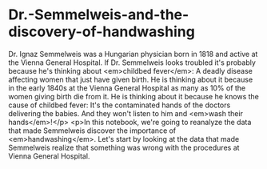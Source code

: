 # Dr.-Semmelweis-and-the-discovery-of-handwashing
Dr. Ignaz Semmelweis was a Hungarian physician born in 1818 and active at the Vienna General Hospital. If Dr. Semmelweis looks troubled it's probably because he's thinking about &lt;em>childbed fever&lt;/em>: A deadly disease affecting women that just have given birth. He is thinking about it because in the early 1840s at the Vienna General Hospital as many as 10% of the women giving birth die from it. He is thinking about it because he knows the cause of childbed fever: It's the contaminated hands of the doctors delivering the babies. And they won't listen to him and &lt;em>wash their hands&lt;/em>!&lt;/p> &lt;p>In this notebook, we're going to reanalyze the data that made Semmelweis discover the importance of &lt;em>handwashing&lt;/em>. Let's start by looking at the data that made Semmelweis realize that something was wrong with the procedures at Vienna General Hospital.
